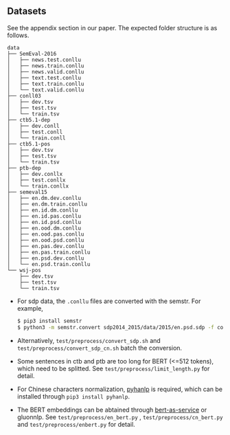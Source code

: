 ## Datasets

See the appendix section in our paper. The expected folder structure is as follows.

```
data
├── SemEval-2016
│   ├── news.test.conllu
│   ├── news.train.conllu
│   ├── news.valid.conllu
│   ├── text.test.conllu
│   ├── text.train.conllu
│   └── text.valid.conllu
├── conll03
│   ├── dev.tsv
│   ├── test.tsv
│   └── train.tsv
├── ctb5.1-dep
│   ├── dev.conll
│   ├── test.conll
│   └── train.conll
├── ctb5.1-pos
│   ├── dev.tsv
│   ├── test.tsv
│   └── train.tsv
├── ptb-dep
│   ├── dev.conllx
│   ├── test.conllx
│   └── train.conllx
├── semeval15
│   ├── en.dm.dev.conllu
│   ├── en.dm.train.conllu
│   ├── en.id.dm.conllu
│   ├── en.id.pas.conllu
│   ├── en.id.psd.conllu
│   ├── en.ood.dm.conllu
│   ├── en.ood.pas.conllu
│   ├── en.ood.psd.conllu
│   ├── en.pas.dev.conllu
│   ├── en.pas.train.conllu
│   ├── en.psd.dev.conllu
│   └── en.psd.train.conllu
└── wsj-pos
    ├── dev.tsv
    ├── test.tsv
    └── train.tsv
```

- For sdp data, the `.conllu` files are converted with the semstr. For example,

  ```bash
  $ pip3 install semstr
  $ python3 -m semstr.convert sdp2014_2015/data/2015/en.psd.sdp -f conllu -o . -j en.psd.conllu
  ```

- Alternatively, `test/preprocess/convert_sdp.sh` and `test/preprocess/convert_sdp_cn.sh` batch the conversion.

- Some sentences in ctb and ptb are too long for BERT (<=512 tokens), which need to be splitted. See `test/preprocess/limit_length.py` for detail.

- For Chinese characters normalization, [pyhanlp](https://github.com/hankcs/pyhanlp) is required, which can be installed through `pip3 install pyhanlp`.

- The BERT embeddings can be abtained through [bert-as-service](https://github.com/hanxiao/bert-as-service) or gluonnlp. See `test/preprocess/en_bert.py` , `test/preprocess/cn_bert.py` and `test/preprocess/enbert.py` for detail.